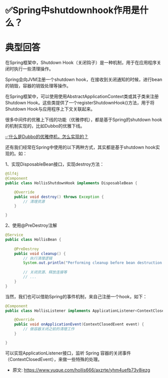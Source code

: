 # ✅Spring中shutdownhook作用是什么？
<!--page header-->

<a name="T8ZUb"></a>
# 典型回答
在Spring框架中，Shutdown Hook（关闭钩子）是一种机制，用于在应用程序关闭时执行一些清理操作。

Spring会向JVM注册一个shutdown hook，在接收到关闭通知的时候，进行bean的销毁，容器的销毁处理等操作。

在Spring框架中，可以使用使用AbstractApplicationContext类或其子类来注册Shutdown Hook。这些类提供了一个registerShutdownHook()方法，用于将Shutdown Hook与应用程序上下文关联起来。

很多中间件的优雅上下线的功能（优雅停机），都是基于Spring的shutdown hook的机制实现的，比如Dubbo的优雅下线。

[✅什么是Dubbo的优雅停机，怎么实现的？](https://www.yuque.com/hollis666/axzrte/gxda8y?view=doc_embed)

还有我们经常在Spring中使用的以下两种方式，其实都是基于shutdown hook实现的。如：

1、实现DisposableBean接口，实现destroy方法：

```java
@Slf4j
@Component
public class HollisShutdownHook implements DisposableBean {

    @Override
    public void destroy() throws Exception {
        // 清理资源
    }

}
```

2、使用@PreDestroy注解

```java
@Service
public class HollisBean {
    
    @PreDestroy
    public void cleanup() {
        // 执行清理逻辑
        System.out.println("Performing cleanup before bean destruction...");
        
        // 关闭资源、释放连接等
        // ...
    }
}
```


当然，我们也可以借助Spring的事件机制，来自己注册一个hook，如下：

```java
@Component
public class HollisListener implements ApplicationListener<ContextClosedEvent> {

    @Override
    public void onApplicationEvent(ContextClosedEvent event) {
        // 做容器关闭之前的清理工作
    }

}
```

可以实现ApplicationListener接口，监听 Spring 容器的关闭事件（ContextClosedEvent），来做一些特殊的处理。


<!--page footer-->
- 原文: <https://www.yuque.com/hollis666/axzrte/yhm4uefb73v8iezg>